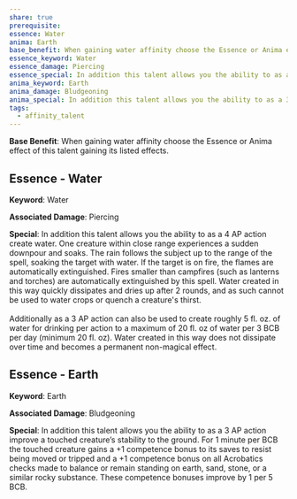 ```yaml
---
share: true
prerequisite: 
essence: Water
anima: Earth
base_benefit: When gaining water affinity choose the Essence or Anima effect of this talent gaining its listed effects.
essence_keyword: Water
essence_damage: Piercing
essence_special: In addition this talent allows you the ability to as a 4 AP action create water. One creature within close range experiences a sudden downpour and soaks. The rain follows the subject up to the range of the spell, soaking the target with water. If the target is on fire, the flames are automatically extinguished. Fires smaller than campfires (such as lanterns and torches) are automatically extinguished by this spell. Water created in this way quickly dissipates and dries up after 2 rounds, and as such cannot be used to water crops or quench a creature's thirst.<br><br>Additionally as a 3 AP action can also be used to create roughly 5 fl. oz. of water for drinking per action to a maximum of 20 fl. oz of water per 3 BCB per day (minimum 20 fl. oz). Water created in this way does not dissipate over time and becomes a permanent non-magical effect.
anima_keyword: Earth
anima_damage: Bludgeoning
anima_special: In addition this talent allows you the ability to as a 3 AP action improve a touched creature’s stability to the ground. For 1 minute per BCB the touched creature gains a +1 competence bonus to its saves to resist being moved or tripped and a +1 competence bonus on all Acrobatics checks made to balance or remain standing on earth, sand, stone, or a similar rocky substance. These competence bonuses improve by 1 per 5 BCB.
tags:
  - affinity_talent
---
```

**Base Benefit**: When gaining water affinity choose the Essence or Anima effect of this talent gaining its listed effects.
## Essence - Water

**Keyword**: Water

**Associated Damage**: Piercing

**Special**: In addition this talent allows you the ability to as a 4 AP action create water. One creature within close range experiences a sudden downpour and soaks. The rain follows the subject up to the range of the spell, soaking the target with water. If the target is on fire, the flames are automatically extinguished. Fires smaller than campfires (such as lanterns and torches) are automatically extinguished by this spell. Water created in this way quickly dissipates and dries up after 2 rounds, and as such cannot be used to water crops or quench a creature's thirst.<br><br>Additionally as a 3 AP action can also be used to create roughly 5 fl. oz. of water for drinking per action to a maximum of 20 fl. oz of water per 3 BCB per day (minimum 20 fl. oz). Water created in this way does not dissipate over time and becomes a permanent non-magical effect.

## Essence - Earth

**Keyword**: Earth

**Associated Damage**: Bludgeoning

**Special**: In addition this talent allows you the ability to as a 3 AP action improve a touched creature’s stability to the ground. For 1 minute per BCB the touched creature gains a +1 competence bonus to its saves to resist being moved or tripped and a +1 competence bonus on all Acrobatics checks made to balance or remain standing on earth, sand, stone, or a similar rocky substance. These competence bonuses improve by 1 per 5 BCB.